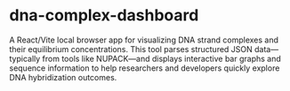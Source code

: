 # dna-complex-dashboard
A React/Vite local browser app for visualizing DNA strand complexes and their equilibrium concentrations. This tool parses structured JSON data—typically from tools like NUPACK—and displays interactive bar graphs and sequence information to help researchers and developers quickly explore DNA hybridization outcomes.
